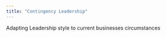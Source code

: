 ```yaml
---
title: "Contingency Leadership"
---
```

Adapting Leadership style to current businesses circumstances

